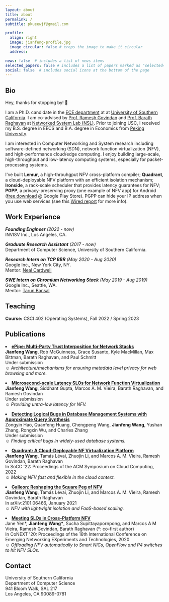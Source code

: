 ```yaml
---
layout: about
title: about
permalink: /
subtitle: pkueewjf@gmail.com

profile:
  align: right
  image: jianfeng-profile.jpg
  image_circular: false # crops the image to make it circular
  address: 

news: false  # includes a list of news items
selected_papers: false # includes a list of papers marked as "selected={true}"
social: false  # includes social icons at the bottom of the page
---
```


## Bio
<p>Hey, thanks for stopping by! 👋</p>

<p>I am a Ph.D. candidate in the <a href="https://minghsiehee.usc.edu/">ECE department</a> at at <a href="http://www.usc.edu">University of Southern California</a>. I am co-advised by  <a href="https://govindan.usc.edu/">Prof. Ramesh Govindan</a> and <a href="https://raghavan.usc.edu/">Prof. Barath Raghavan</a> at <a href="https://nsl.usc.edu/">Networked System Lab (NSL)</a>.
Prior to joining USC, I received my B.S. degree in EECS and B.A. degree in Economics from <a href="http://english.pku.edu.cn/">Peking University</a>.</p>

<p>I am interested in Computer Networking and System research including software-defined networking (SDN), network function virtualization (NFV), and high-performance cloud/edge computing. I enjoy building large-scale, high-throughput and low-latency computing systems, especially for packet-processing systems.</p>

<p>I've built <b>Lemur</b>, a high-throuhgput NFV cross-platform compiler; <b>Quadrant</b>, a cloud-deployable NFV platform with an efficient isolation mechanism; <b>Ironside</b>, a rack-scale scheduler that provides latency guarantees for NFV; <b>PGPP</b>, a privacy-preserving proxy (one example of NFV app) for Android (<a href="https://play.google.com/store/apps/details?id=com.invisv.pgpp&hl=en_US&gl=US&pli=1">free download</a> @ Google Play Store). PGPP can hide your IP address when you use web services (see this <a href="https://www.wired.com/story/pretty-good-phone-privacy-android/">Wired report</a> for more info).</p>

<!-- Write your biography here. Tell the world about yourself. Link to your favorite [subreddit](http://reddit.com). You can put a picture in, too. The code is already in, just name your picture `prof_pic.jpg` and put it in the `img/` folder. -->

<!-- Put your address / P.O. box / other info right below your picture. You can also disable any these elements by editing `profile` property of the YAML header of your `_pages/about.md`. Edit `_bibliography/papers.bib` and Jekyll will render your [publications page](/al-folio/publications/) automatically. -->

<!-- Link to your social media connections, too. This theme is set up to use [Font Awesome icons](http://fortawesome.github.io/Font-Awesome/) and [Academicons](https://jpswalsh.github.io/academicons/), like the ones below. Add your Facebook, Twitter, LinkedIn, Google Scholar, or just disable all of them. -->

## Work Experience

<p>
<em><b>Founding Engineer</b> (2022 - now)</em><br>
INVISV Inc., Los Angeles, CA.<br>
</p>
<p>
<em><b>Graduate Research Assistant</b> (2017 - now)</em><br>
Department of Computer Science, University of Southern California.<br>
</p>
<p>
<em><b>Research Intern on TCP BBR</b> (May 2020 - Aug 2020)</em><br>
Google Inc., New York City, NY.<br>
Mentor: <a href="http://neal.nu/">Neal Cardwell</a><br>
</p>
<p>
<em><b>SWE Intern on Chromium Networking Stack</b> (May 2019 - Aug 2019)</em><br>
Google Inc., Seattle, WA.<br>
Mentor: <a href="https://www.linkedin.com/in/tbansal-0998216">Tarun Bansal</a><br>
</p>

## Teaching

<p>
<b>Course:</b> CSCI 402 (Operating Systems), Fall 2022 / Spring 2023
</p>

## Publications

<p>
<li>
<a href="/"><b>ePipe: Multi-Party Trust Interposition for Network Stacks</b></a><br/>
<b>Jianfeng Wang</b>, Rob McGuinness, Grace Susanto, Kyle MacMillan, Max Bittman, Barath Raghavan, and Paul Schmitt<br>
Under submission<br>
&#9786; <i>Architecture/mechanisms for ensuring metadata level privacy for web browsing and more.</i>
</li>
</p>

<p>
<li>
<a href="/"><b>Microsecond-scale Latency SLOs for Network Function Virtualization</b></a><br/>
<b>Jianfeng Wang</b>, Siddhant Gupta, Marcos A. M. Vieira, Barath Raghavan, and Ramesh Govindan<br>
Under submission<br>
&#9786; <i>Providing untra-low latency for NFV.</i>
</li>
</p>

<p>
<li>
<a href="/"><b>Detecting Logical Bugs in Database Management Systems with Approximate Query Synthesis</b></a><br/>
Zongyin Hao, Quanfeng Huang, Chengpeng Wang, <b>Jianfeng Wang</b>, Yushan Zhang, Rongxin Wu, and Charles Zhang<br>
Under submission<br>
&#9786; <i>Finding critical bugs in widely-used database systems.</i>
</li>
</p>

<p>
<li>
<a href="https://dl.acm.org/doi/abs/10.1145/3542929.3563471"><b>Quadrant: A Cloud-Deployable NF Virtualization Platform</b></a><br/>
<b>Jianfeng Wang</b>, Tamás Lévai, Zhuojin Li, and Marcos A. M. Vieira, Ramesh Govindan, Barath Raghavan<br>
In SoCC ’22: Proceedings of the ACM Symposium on Cloud Computing, 2022<br>
&#9786; <i>Making NFV fast and flexible in the cloud context.</i>
</li>
</p>

<p>
<li>
<a href="https://arxiv.org/abs/2101.06466"><b>Galleon: Reshaping the Square Peg of NFV</b></a><br/>
<b>Jianfeng Wang</b>, Tamás Lévai, Zhuojin Li, and Marcos A. M. Vieira, Ramesh Govindan, Barath Raghavan<br>
In arXiv:2101.06466, January 2021<br>
&#9786; <i>NFV with lightwight isolation and FaaS-based scaling.</i>
</li>
</p>

<p>
<li>
<a href="https://dl.acm.org/doi/10.1145/3386367.3431292"><b>Meeting SLOs in Cross-Platform NFV</b></a><br/>
Jane Yen*, <b>Jianfeng Wang*</b>, Sucha Supittayapornpong, and Marcos A M Vieira, Ramesh Govindan, Barath Raghavan (*: co-first author)<br>
In CoNEXT '20: Proceedings of the 16th International Conference on Emerging Networking EXperiments and Technologies, 2020<br>
&#9786; <i>Offloading NFV automatically to Smart NICs, OpenFlow and P4 switches to hit NFV SLOs.</i>
</li>
</p>

<p></p>

## Contact

<p>
  University of Southern California<br>
  Department of Computer Science<br>
  941 Bloom Walk, SAL 217<br>
  Los Angeles, CA 90089-0781<br>
</p>
